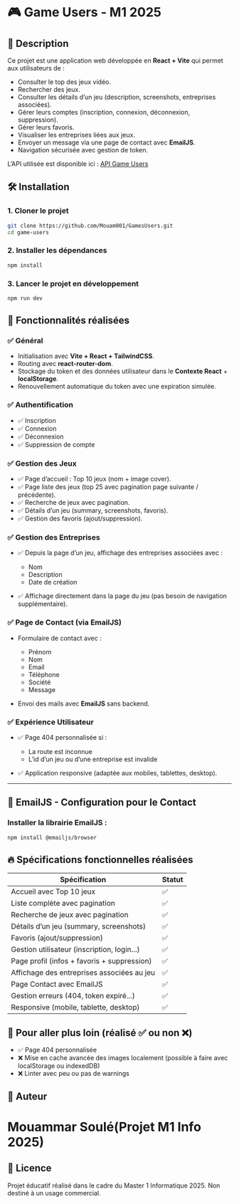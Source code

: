 # 🎮 Game Users - M1 2025

## 🚀 Description
Ce projet est une application web développée en **React + Vite** qui permet aux utilisateurs de :
- Consulter le top des jeux vidéo.
- Rechercher des jeux.
- Consulter les détails d’un jeu (description, screenshots, entreprises associées).
- Gérer leurs comptes (inscription, connexion, déconnexion, suppression).
- Gérer leurs favoris.
- Visualiser les entreprises liées aux jeux.
- Envoyer un message via une page de contact avec **EmailJS**.
- Navigation sécurisée avec gestion de token.

L’API utilisée est disponible ici : [API Game Users](https://m1.dysnomia.studio/swagger/index.html)

## 🛠️ Installation

### 1. Cloner le projet

```bash
git clone https://github.com/Mouam001/GamesUsers.git
cd game-users
````

### 2. Installer les dépendances

```bash
npm install
```

### 3. Lancer le projet en développement

```bash
npm run dev
```
## 🔗 Fonctionnalités réalisées

### ✅ Général

* Initialisation avec **Vite + React + TailwindCSS**.
* Routing avec **react-router-dom**.
* Stockage du token et des données utilisateur dans le **Contexte React** + **localStorage**.
* Renouvellement automatique du token avec une expiration simulée.

### ✅ Authentification

* ✅ Inscription
* ✅ Connexion
* ✅ Déconnexion
* ✅ Suppression de compte

### ✅ Gestion des Jeux

* ✅ Page d’accueil : Top 10 jeux (nom + image cover).
* ✅ Page liste des jeux (top 25 avec pagination page suivante / précédente).
* ✅ Recherche de jeux avec pagination.
* ✅ Détails d’un jeu (summary, screenshots, favoris).
* ✅ Gestion des favoris (ajout/suppression).

### ✅ Gestion des Entreprises

* ✅ Depuis la page d’un jeu, affichage des entreprises associées avec :

    * Nom
    * Description
    * Date de création
* ✅ Affichage directement dans la page du jeu (pas besoin de navigation supplémentaire).

### ✅ Page de Contact (via EmailJS)

* Formulaire de contact avec :

    * Prénom
    * Nom
    * Email
    * Téléphone
    * Société
    * Message
* Envoi des mails avec **EmailJS** sans backend.

### ✅ Expérience Utilisateur

* ✅ Page 404 personnalisée si :

    * La route est inconnue
    * L’id d’un jeu ou d’une entreprise est invalide
* ✅ Application responsive (adaptée aux mobiles, tablettes, desktop).

---
## 📄 EmailJS - Configuration pour le Contact
### Installer la librairie EmailJS :

```bash
npm install @emailjs/browser
```
## 🔥 Spécifications fonctionnelles réalisées

| Spécification                               | Statut |
| ------------------------------------------- | ------ |
| Accueil avec Top 10 jeux                    | ✅      |
| Liste complète avec pagination              | ✅      |
| Recherche de jeux avec pagination           | ✅      |
| Détails d’un jeu (summary, screenshots)     | ✅      |
| Favoris (ajout/suppression)                 | ✅      |
| Gestion utilisateur (inscription, login...) | ✅      |
| Page profil (infos + favoris + suppression) | ✅      |
| Affichage des entreprises associées au jeu  | ✅      |
| Page Contact avec EmailJS                   | ✅      |
| Gestion erreurs (404, token expiré...)      | ✅      |
| Responsive (mobile, tablette, desktop)      | ✅      |


## 🧠 Pour aller plus loin (réalisé ✅ ou non ❌)

* ✅ Page 404 personnalisée
* ❌ Mise en cache avancée des images localement (possible à faire avec localStorage ou indexedDB)
* ❌ Linter avec peu ou pas de warnings

## 👤 Auteur
# Mouammar Soulé(Projet M1 Info 2025)

## 📜 Licence
Projet éducatif réalisé dans le cadre du Master 1 Informatique 2025. Non destiné à un usage commercial.
